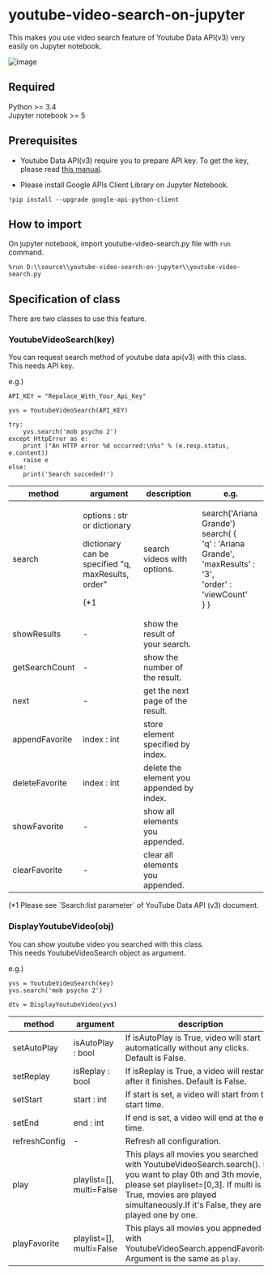 # youtube-video-search-on-jupyter
This makes you use video search feature of Youtube Data API(v3) very easily on Jupyter notebook.  
  
![image](https://github.com/simplestreet/youtube-video-search-on-jupyter/blob/master/image/top.gif)

## Required
Python >= 3.4  
Jupyter notebook >= 5

## Prerequisites 

- Youtube Data API(v3) require you to prepare API key.
To get the key, please read [this manual](https://developers.google.com/youtube/v3/getting-started).

- Please install Google APIs Client Library on Jupyter Notebook.

```
!pip install --upgrade google-api-python-client
```

## How to import

On jupyter notebook, import youtube-video-search.py file with `run` command.

```
%run D:\\source\\youtube-video-search-on-jupyter\\youtube-video-search.py
```

## Specification of class
There are two classes to use this feature.

### YoutubeVideoSearch(key)

You can request search method of youtube data api(v3) with this class.  
This needs API key.  

e.g.)

```
API_KEY = "Repalace_With_Your_Api_Key"

yvs = YoutubeVideoSearch(API_KEY)

try:
    yvs.search('mob psycho 2')
except HttpError as e:
    print ("An HTTP error %d occurred:\n%s" % (e.resp.status, e.content))
    raise e
else:
    print('Search succeded!')
```

|method|argument|description|e.g.|
| --- | --- | --- | --- |
|search| <p>options : str or dictionary</p><p> dictionary can be specified "q, maxResults, order"</p><p>(*1</p> | search videos with options. | search('Ariana Grande') 　<br> search( { <br>  'q' : 'Ariana Grande', <br>  'maxResults' : '3', <br>  'order' : 'viewCount' <br>} )|
|showResults| - | show the result of your search. ||
|getSearchCount| - | show the number of the result. ||
|next| - | get the next page of the result. ||
|appendFavorite| index : int | store element specified by index. ||
|deleteFavorite| index : int | delete the element you appended by index. ||
|showFavorite| - | show all elements you appended. ||
|clearFavorite| - | clear all elements you appended. ||

<p>(*1 Please see `Search:list parameter` of YouTube Data API (v3) document.</p>

### DisplayYoutubeVideo(obj)

You can show youtube video you searched with this class.  
This needs YoutubeVideoSearch object as argument.  

e.g.)

```
yvs = YoutubeVideoSearch(key)
yvs.search('mob psycho 2')

dtv = DisplayYoutubeVideo(yvs)
```

|method|argument|description|
| --- | --- | --- |
|setAutoPlay| isAutoPlay : bool | If isAutoPlay is True, video will start automatically without any clicks. Default is False. |
|setReplay| isReplay : bool | If isReplay is True, a video will restart after it finishes. Default is False. |
|setStart| start : int | If start is set, a video will start from the start time. |
|setEnd| end : int | If end is set, a video will end at the end time. |
|refreshConfig| - | Refresh all configuration.
|play| playlist=[], multi=False | This plays all movies you searched with YoutubeVideoSearch.search(). If you want to play 0th and 3th movie, please set playliset=[0,3]. If multi is True, movies are played simultaneously.If it's False, they are played one by one. |
|playFavorite| playlist=[], multi=False | This plays all movies you appneded with YoutubeVideoSearch.appendFavorite(). Argument is the same as `play`.|
